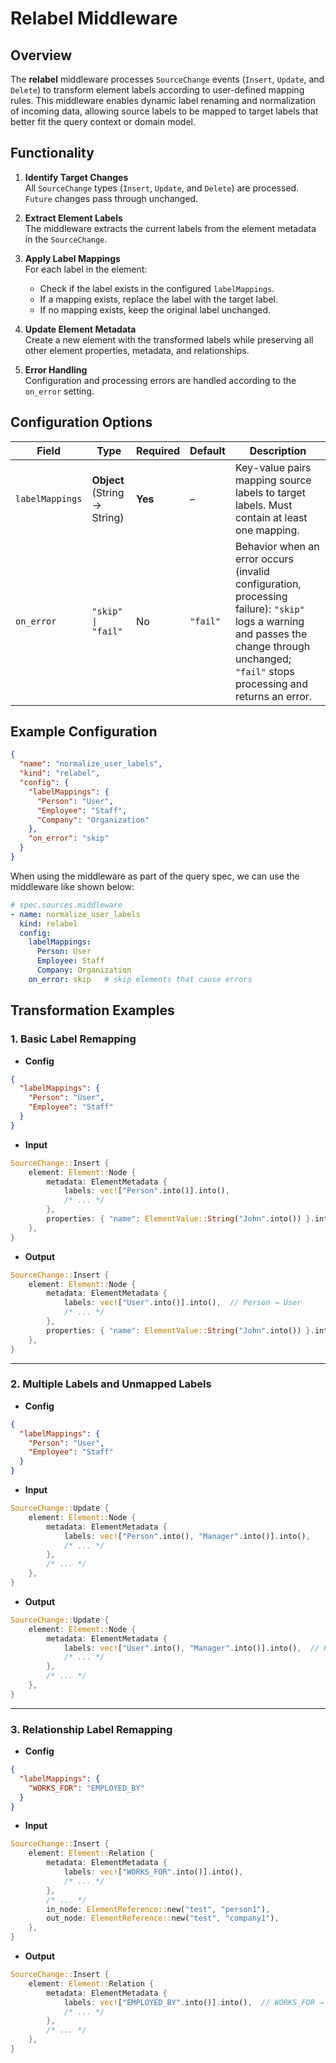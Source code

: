 # Relabel Middleware

## Overview

The **relabel** middleware processes `SourceChange` events (`Insert`, `Update`, and `Delete`) to transform element labels according to user-defined mapping rules. This middleware enables dynamic label renaming and normalization of incoming data, allowing source labels to be mapped to target labels that better fit the query context or domain model.

## Functionality

1. **Identify Target Changes**  
   All `SourceChange` types (`Insert`, `Update`, and `Delete`) are processed. `Future` changes pass through unchanged.

2. **Extract Element Labels**  
   The middleware extracts the current labels from the element metadata in the `SourceChange`.

3. **Apply Label Mappings**  
   For each label in the element:
   - Check if the label exists in the configured `labelMappings`.
   - If a mapping exists, replace the label with the target label.
   - If no mapping exists, keep the original label unchanged.

4. **Update Element Metadata**  
   Create a new element with the transformed labels while preserving all other element properties, metadata, and relationships.

5. **Error Handling**  
   Configuration and processing errors are handled according to the `on_error` setting.

## Configuration Options

| Field          | Type                          | Required | Default  | Description                                                                                      |
|----------------|-------------------------------|----------|----------|--------------------------------------------------------------------------------------------------|
| `labelMappings`| **Object** (String → String) | **Yes**  | –        | Key-value pairs mapping source labels to target labels. Must contain at least one mapping.     |
| `on_error`     | `"skip" \| "fail"`            | No       | `"fail"` | Behavior when an error occurs (invalid configuration, processing failure): `"skip"` logs a warning and passes the change through unchanged; `"fail"` stops processing and returns an error. |

## Example Configuration

```json
{
  "name": "normalize_user_labels", 
  "kind": "relabel",
  "config": {
    "labelMappings": {
      "Person": "User",
      "Employee": "Staff", 
      "Company": "Organization"
    },
    "on_error": "skip"
  }
}
```

When using the middleware as part of the query spec, we can use the middleware like shown below:

```yaml
# spec.sources.middleware
- name: normalize_user_labels
  kind: relabel
  config:
    labelMappings:
      Person: User
      Employee: Staff
      Company: Organization
    on_error: skip   # skip elements that cause errors
```

## Transformation Examples

### 1. Basic Label Remapping

- **Config**
```json
{
  "labelMappings": {
    "Person": "User",
    "Employee": "Staff"
  }
}
```

- **Input**
```rust
SourceChange::Insert {
    element: Element::Node {
        metadata: ElementMetadata {
            labels: vec!["Person".into()].into(),
            /* ... */
        },
        properties: { "name": ElementValue::String("John".into()) }.into(),
    },
}
```

- **Output**
```rust
SourceChange::Insert {
    element: Element::Node {
        metadata: ElementMetadata {
            labels: vec!["User".into()].into(),  // Person → User
            /* ... */
        },
        properties: { "name": ElementValue::String("John".into()) }.into(),
    },
}
```

---

### 2. Multiple Labels and Unmapped Labels

- **Config**
```json
{
  "labelMappings": {
    "Person": "User",
    "Employee": "Staff"
  }
}
```

- **Input**
```rust
SourceChange::Update {
    element: Element::Node {
        metadata: ElementMetadata {
            labels: vec!["Person".into(), "Manager".into()].into(),
            /* ... */
        },
        /* ... */
    },
}
```

- **Output**  
```rust
SourceChange::Update {
    element: Element::Node {
        metadata: ElementMetadata {
            labels: vec!["User".into(), "Manager".into()].into(),  // Person → User, Manager unchanged
            /* ... */
        },
        /* ... */
    },
}
```

---

### 3. Relationship Label Remapping

- **Config**
```json
{
  "labelMappings": {
    "WORKS_FOR": "EMPLOYED_BY"
  }
}
```

- **Input**
```rust
SourceChange::Insert {
    element: Element::Relation {
        metadata: ElementMetadata {
            labels: vec!["WORKS_FOR".into()].into(),
            /* ... */
        },
        /* ... */
        in_node: ElementReference::new("test", "person1"),
        out_node: ElementReference::new("test", "company1"),
    },
}
```

- **Output**
```rust
SourceChange::Insert {
    element: Element::Relation {
        metadata: ElementMetadata {
            labels: vec!["EMPLOYED_BY".into()].into(),  // WORKS_FOR → EMPLOYED_BY
            /* ... */
        },
        /* ... */
    },
}
```